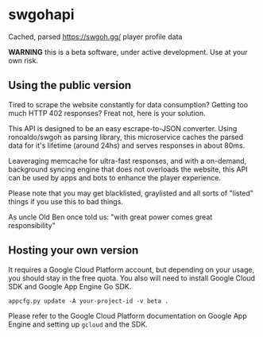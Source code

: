 # swgohapi

Cached, parsed https://swgoh.gg/ player profile data

**WARNING** this is a beta software, under active development. Use at your own risk.

## Using the public version

Tired to scrape the website constantly for data consumption?
Getting too much HTTP 402 responses? Freat not, here is your solution.

This API is designed to be an easy escrape-to-JSON converter.
Using ronoaldo/swgoh as parsing library, this microservice
caches the parsed data for it's lifetime (around 24hs) and
serves responses in about 80ms.

Leaveraging memcache for ultra-fast responses, and with a on-demand,
background syncing engine that does not overloads the website, this
API can be used by apps and bots to enhance the player experience.

Please note that you may get blacklisted, graylisted and all sorts
of "listed" things if you use this to bad things.

As uncle Old Ben once told us: "with great power comes great responsibility"

## Hosting your own version

It requires a Google Cloud Platform account, but depending on your
usage, you should stay in the free quota. You also will need to
install Google Cloud SDK and Google App Engine Go SDK.

	appcfg.py update -A your-project-id -v beta .

Please refer to the Google Cloud Platform documentation on Google
App Engine and setting up `gcloud` and the SDK.
